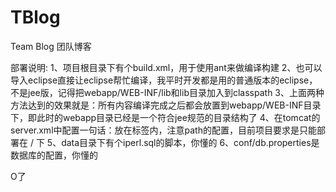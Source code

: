 TBlog
=====

Team Blog 团队博客

部署说明:
1、项目根目录下有个build.xml，用于使用ant来做编译构建
2、也可以导入eclipse直接让eclipse帮忙编译，我平时开发都是用的普通版本的eclipse，不是jee版，记得把webapp/WEB-INF/lib和lib目录加入到classpath
3、上面两种方法达到的效果就是：所有内容编译完成之后都会放置到webapp/WEB-INF目录下，即此时的webapp目录已经是一个符合jee规范的目录结构了
4、在tomcat的server.xml中配置一句话：<Context path="" docBase="/path/to/tblog/webapp" />放在<Host>标签内，注意path的配置，目前项目要求是只能部署在 / 下
5、data目录下有个iperl.sql的脚本，你懂的
6、conf/db.properties是数据库的配置，你懂的

O了


